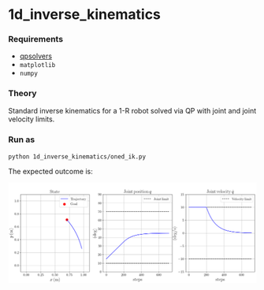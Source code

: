 # 1d_inverse_kinematics

### Requirements
- [qpsolvers](https://github.com/stephane-caron/qpsolvers)
- `matplotlib`
- `numpy`

### Theory

Standard inverse kinematics for a 1-R robot solved via QP with joint and joint velocity limits.

### Run as

```console
python 1d_inverse_kinematics/oned_ik.py
```

The expected outcome is:

<img src="https://github.com/xEnVrE/QP-toy-problems/blob/master/1d_inverse_kinematics/assets/example.png" width=1000></img>
